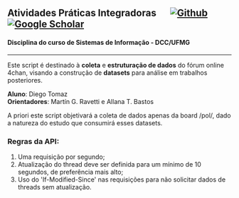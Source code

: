 ## Atividades Práticas Integradoras &emsp; <a href='https://github.com/4chan/4chan-API' target="_blank"><img alt='Github' src='https://img.shields.io/badge/4chan_API-100000?style=plastic&logo=Github&logoColor=white&labelColor=BABABA&color=black'/></a> <a href='https://ufmg.br/cursos/graduacao/2358/91199/60539' target="_blank"><img alt='Google Scholar' src='https://img.shields.io/badge/Atividades_Práticas Integradoras (UFMG)-100000?style=plastic&logo=Google Scholar&logoColor=white&labelColor=2F00B0&color=2F00B0'/></a>

#### Disciplina do curso de Sistemas de Informação - DCC/UFMG
***
Este script é destinado à **coleta** e **estruturação de dados** do fórum online 4chan, visando a construção de **datasets** para análise em trabalhos posteriores.<br />

**Aluno**: Diego Tomaz<br />
**Orientadores**: Martín G. Ravetti e Allana T. Bastos <br />
 
A priori este script objetivará a coleta de dados apenas da board /pol/, dado a natureza do estudo que consumirá esses datasets. <br />

### Regras da API: 
 1. Uma requisição por segundo; 
 2. Atualização do thread deve ser definida
    para um mínimo de 10 segundos, de preferência mais alto; 
 3. Uso do 'If-Modified-Since' nas requisições para não solicitar dados de
    threads sem atualização.
